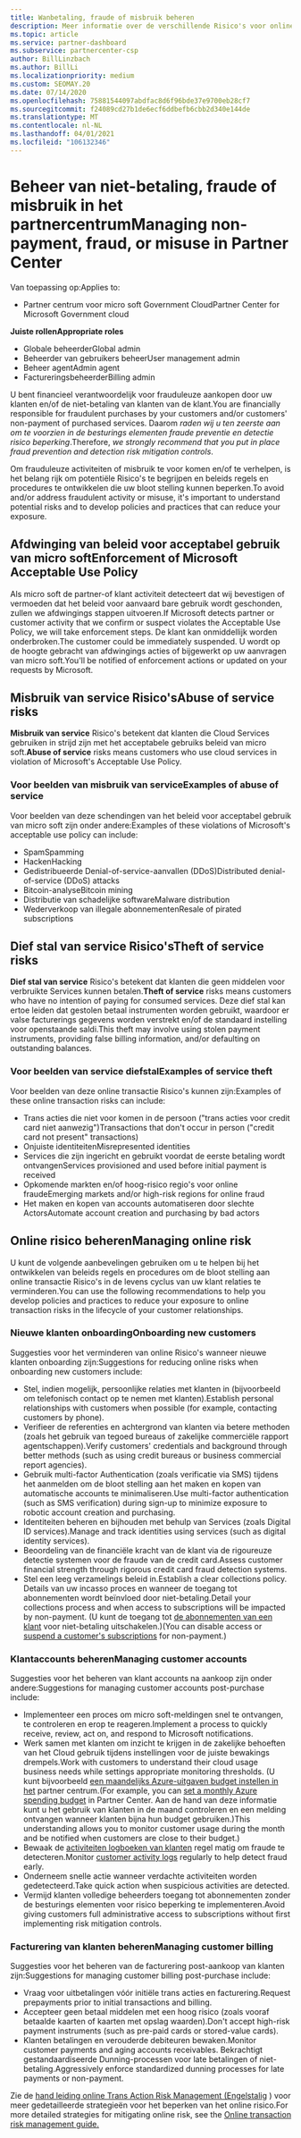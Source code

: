 ```yaml
---
title: Wanbetaling, fraude of misbruik beheren
description: Meer informatie over de verschillende Risico's voor online transacties en de aanbevolen procedures voor het beheren en beperken van deze Risico's in Partner Center.
ms.topic: article
ms.service: partner-dashboard
ms.subservice: partnercenter-csp
author: BillLinzbach
ms.author: BillLi
ms.localizationpriority: medium
ms.custom: SEOMAY.20
ms.date: 07/14/2020
ms.openlocfilehash: 75881544097abdfac8d6f96bde37e9700eb28cf7
ms.sourcegitcommit: f24089cd27b1de6ecf6ddbefb6cbb2d340e144de
ms.translationtype: MT
ms.contentlocale: nl-NL
ms.lasthandoff: 04/01/2021
ms.locfileid: "106132346"
---
```

# <a name="managing-non-payment-fraud-or-misuse-in-partner-center"></a><span data-ttu-id="a09c9-103">Beheer van niet-betaling, fraude of misbruik in het partnercentrum</span><span class="sxs-lookup"><span data-stu-id="a09c9-103">Managing non-payment, fraud, or misuse in Partner Center</span></span>

<span data-ttu-id="a09c9-104">Van toepassing op:</span><span class="sxs-lookup"><span data-stu-id="a09c9-104">Applies to:</span></span>

- <span data-ttu-id="a09c9-105">Partner centrum voor micro soft Government Cloud</span><span class="sxs-lookup"><span data-stu-id="a09c9-105">Partner Center for Microsoft Government cloud</span></span>

<span data-ttu-id="a09c9-106">**Juiste rollen**</span><span class="sxs-lookup"><span data-stu-id="a09c9-106">**Appropriate roles**</span></span>

- <span data-ttu-id="a09c9-107">Globale beheerder</span><span class="sxs-lookup"><span data-stu-id="a09c9-107">Global admin</span></span>
- <span data-ttu-id="a09c9-108">Beheerder van gebruikers beheer</span><span class="sxs-lookup"><span data-stu-id="a09c9-108">User management admin</span></span>
- <span data-ttu-id="a09c9-109">Beheer agent</span><span class="sxs-lookup"><span data-stu-id="a09c9-109">Admin agent</span></span>
- <span data-ttu-id="a09c9-110">Factureringsbeheerder</span><span class="sxs-lookup"><span data-stu-id="a09c9-110">Billing admin</span></span>

<span data-ttu-id="a09c9-111">U bent financieel verantwoordelijk voor frauduleuze aankopen door uw klanten en/of de niet-betaling van klanten van de klant.</span><span class="sxs-lookup"><span data-stu-id="a09c9-111">You are financially responsible for fraudulent purchases by your customers and/or customers' non-payment of purchased services.</span></span> <span data-ttu-id="a09c9-112">Daarom *raden wij u ten zeerste aan om te voorzien in de besturings elementen fraude preventie en detectie risico beperking*.</span><span class="sxs-lookup"><span data-stu-id="a09c9-112">Therefore, *we strongly recommend that you put in place fraud prevention and detection risk mitigation controls*.</span></span>

<span data-ttu-id="a09c9-113">Om frauduleuze activiteiten of misbruik te voor komen en/of te verhelpen, is het belang rijk om potentiële Risico's te begrijpen en beleids regels en procedures te ontwikkelen die uw bloot stelling kunnen beperken.</span><span class="sxs-lookup"><span data-stu-id="a09c9-113">To avoid and/or address fraudulent activity or misuse, it's important to understand potential risks and to develop policies and practices that can reduce your exposure.</span></span>

## <a name="enforcement-of-microsoft-acceptable-use-policy"></a><span data-ttu-id="a09c9-114">Afdwinging van beleid voor acceptabel gebruik van micro soft</span><span class="sxs-lookup"><span data-stu-id="a09c9-114">Enforcement of Microsoft Acceptable Use Policy</span></span>

<span data-ttu-id="a09c9-115">Als micro soft de partner-of klant activiteit detecteert dat wij bevestigen of vermoeden dat het beleid voor aanvaard bare gebruik wordt geschonden, zullen we afdwingings stappen uitvoeren.</span><span class="sxs-lookup"><span data-stu-id="a09c9-115">If Microsoft detects partner or customer activity that we confirm or suspect violates the Acceptable Use Policy, we will take enforcement steps.</span></span> <span data-ttu-id="a09c9-116">De klant kan onmiddellijk worden onderbroken.</span><span class="sxs-lookup"><span data-stu-id="a09c9-116">The customer could be immediately suspended.</span></span> <span data-ttu-id="a09c9-117">U wordt op de hoogte gebracht van afdwingings acties of bijgewerkt op uw aanvragen van micro soft.</span><span class="sxs-lookup"><span data-stu-id="a09c9-117">You'll be notified of enforcement actions or updated on your requests by Microsoft.</span></span>

## <a name="abuse-of-service-risks"></a><span data-ttu-id="a09c9-118">Misbruik van service Risico's</span><span class="sxs-lookup"><span data-stu-id="a09c9-118">Abuse of service risks</span></span>

<span data-ttu-id="a09c9-119">**Misbruik van service** Risico's betekent dat klanten die Cloud Services gebruiken in strijd zijn met het acceptabele gebruiks beleid van micro soft.</span><span class="sxs-lookup"><span data-stu-id="a09c9-119">**Abuse of service** risks means customers who use cloud services in violation of Microsoft's Acceptable Use Policy.</span></span>

### <a name="examples-of-abuse-of-service"></a><span data-ttu-id="a09c9-120">Voor beelden van misbruik van service</span><span class="sxs-lookup"><span data-stu-id="a09c9-120">Examples of abuse of service</span></span>

<span data-ttu-id="a09c9-121">Voor beelden van deze schendingen van het beleid voor acceptabel gebruik van micro soft zijn onder andere:</span><span class="sxs-lookup"><span data-stu-id="a09c9-121">Examples of these violations of Microsoft's acceptable use policy can include:</span></span>

- <span data-ttu-id="a09c9-122">Spam</span><span class="sxs-lookup"><span data-stu-id="a09c9-122">Spamming</span></span>
- <span data-ttu-id="a09c9-123">Hacken</span><span class="sxs-lookup"><span data-stu-id="a09c9-123">Hacking</span></span>
- <span data-ttu-id="a09c9-124">Gedistribueerde Denial-of-service-aanvallen (DDoS)</span><span class="sxs-lookup"><span data-stu-id="a09c9-124">Distributed denial-of-service (DDoS) attacks</span></span>
- <span data-ttu-id="a09c9-125">Bitcoin-analyse</span><span class="sxs-lookup"><span data-stu-id="a09c9-125">Bitcoin mining</span></span>
- <span data-ttu-id="a09c9-126">Distributie van schadelijke software</span><span class="sxs-lookup"><span data-stu-id="a09c9-126">Malware distribution</span></span>
- <span data-ttu-id="a09c9-127">Wederverkoop van illegale abonnementen</span><span class="sxs-lookup"><span data-stu-id="a09c9-127">Resale of pirated subscriptions</span></span>

## <a name="theft-of-service-risks"></a><span data-ttu-id="a09c9-128">Dief stal van service Risico's</span><span class="sxs-lookup"><span data-stu-id="a09c9-128">Theft of service risks</span></span>

<span data-ttu-id="a09c9-129">**Dief stal van service** Risico's betekent dat klanten die geen middelen voor verbruikte Services kunnen betalen.</span><span class="sxs-lookup"><span data-stu-id="a09c9-129">**Theft of service** risks means customers who have no intention of paying for consumed services.</span></span> <span data-ttu-id="a09c9-130">Deze dief stal kan ertoe leiden dat gestolen betaal instrumenten worden gebruikt, waardoor er valse facturerings gegevens worden verstrekt en/of de standaard instelling voor openstaande saldi.</span><span class="sxs-lookup"><span data-stu-id="a09c9-130">This theft may involve using stolen payment instruments, providing false billing information, and/or defaulting on outstanding balances.</span></span>

### <a name="examples-of-service-theft"></a><span data-ttu-id="a09c9-131">Voor beelden van service diefstal</span><span class="sxs-lookup"><span data-stu-id="a09c9-131">Examples of service theft</span></span>

<span data-ttu-id="a09c9-132">Voor beelden van deze online transactie Risico's kunnen zijn:</span><span class="sxs-lookup"><span data-stu-id="a09c9-132">Examples of these online transaction risks can include:</span></span>

- <span data-ttu-id="a09c9-133">Trans acties die niet voor komen in de persoon ("trans acties voor credit card niet aanwezig")</span><span class="sxs-lookup"><span data-stu-id="a09c9-133">Transactions that don't occur in person ("credit card not present" transactions)</span></span>
- <span data-ttu-id="a09c9-134">Onjuiste identiteiten</span><span class="sxs-lookup"><span data-stu-id="a09c9-134">Misrepresented identities</span></span>
- <span data-ttu-id="a09c9-135">Services die zijn ingericht en gebruikt voordat de eerste betaling wordt ontvangen</span><span class="sxs-lookup"><span data-stu-id="a09c9-135">Services provisioned and used before initial payment is received</span></span>
- <span data-ttu-id="a09c9-136">Opkomende markten en/of hoog-risico regio's voor online fraude</span><span class="sxs-lookup"><span data-stu-id="a09c9-136">Emerging markets and/or high-risk regions for online fraud</span></span>
- <span data-ttu-id="a09c9-137">Het maken en kopen van accounts automatiseren door slechte Actors</span><span class="sxs-lookup"><span data-stu-id="a09c9-137">Automate account creation and purchasing by bad actors</span></span>

## <a name="managing-online-risk"></a><span data-ttu-id="a09c9-138">Online risico beheren</span><span class="sxs-lookup"><span data-stu-id="a09c9-138">Managing online risk</span></span>

<span data-ttu-id="a09c9-139">U kunt de volgende aanbevelingen gebruiken om u te helpen bij het ontwikkelen van beleids regels en procedures om de bloot stelling aan online transactie Risico's in de levens cyclus van uw klant relaties te verminderen.</span><span class="sxs-lookup"><span data-stu-id="a09c9-139">You can use the following recommendations to help you develop policies and practices to reduce your exposure to online transaction risks in the lifecycle of your customer relationships.</span></span>

### <a name="onboarding-new-customers"></a><span data-ttu-id="a09c9-140">Nieuwe klanten onboarding</span><span class="sxs-lookup"><span data-stu-id="a09c9-140">Onboarding new customers</span></span>

<span data-ttu-id="a09c9-141">Suggesties voor het verminderen van online Risico's wanneer nieuwe klanten onboarding zijn:</span><span class="sxs-lookup"><span data-stu-id="a09c9-141">Suggestions for reducing online risks when onboarding new customers include:</span></span>

- <span data-ttu-id="a09c9-142">Stel, indien mogelijk, persoonlijke relaties met klanten in (bijvoorbeeld om telefonisch contact op te nemen met klanten).</span><span class="sxs-lookup"><span data-stu-id="a09c9-142">Establish personal relationships with customers when possible (for example, contacting customers by phone).</span></span>
- <span data-ttu-id="a09c9-143">Verifieer de referenties en achtergrond van klanten via betere methoden (zoals het gebruik van tegoed bureaus of zakelijke commerciële rapport agentschappen).</span><span class="sxs-lookup"><span data-stu-id="a09c9-143">Verify customers' credentials and background through better methods (such as using credit bureaus or business commercial report agencies).</span></span>
- <span data-ttu-id="a09c9-144">Gebruik multi-factor Authentication (zoals verificatie via SMS) tijdens het aanmelden om de bloot stelling aan het maken en kopen van automatische accounts te minimaliseren.</span><span class="sxs-lookup"><span data-stu-id="a09c9-144">Use multi-factor authentication (such as SMS verification) during sign-up to minimize exposure to robotic account creation and purchasing.</span></span>
- <span data-ttu-id="a09c9-145">Identiteiten beheren en bijhouden met behulp van Services (zoals Digital ID services).</span><span class="sxs-lookup"><span data-stu-id="a09c9-145">Manage and track identities using services (such as digital identity services).</span></span>
- <span data-ttu-id="a09c9-146">Beoordeling van de financiële kracht van de klant via de rigoureuze detectie systemen voor de fraude van de credit card.</span><span class="sxs-lookup"><span data-stu-id="a09c9-146">Assess customer financial strength through rigorous credit card fraud detection systems.</span></span>
- <span data-ttu-id="a09c9-147">Stel een leeg verzamelings beleid in.</span><span class="sxs-lookup"><span data-stu-id="a09c9-147">Establish a clear collections policy.</span></span> <span data-ttu-id="a09c9-148">Details van uw incasso proces en wanneer de toegang tot abonnementen wordt beïnvloed door niet-betaling.</span><span class="sxs-lookup"><span data-stu-id="a09c9-148">Detail your collections process and when access to subscriptions will be impacted by non-payment.</span></span> <span data-ttu-id="a09c9-149">(U kunt de toegang tot [de abonnementen van een klant](create-a-new-subscription.md#suspend-a-subscription) voor niet-betaling uitschakelen.)</span><span class="sxs-lookup"><span data-stu-id="a09c9-149">(You can disable access or [suspend a customer's subscriptions](create-a-new-subscription.md#suspend-a-subscription) for non-payment.)</span></span>

### <a name="managing-customer-accounts"></a><span data-ttu-id="a09c9-150">Klantaccounts beheren</span><span class="sxs-lookup"><span data-stu-id="a09c9-150">Managing customer accounts</span></span>

<span data-ttu-id="a09c9-151">Suggesties voor het beheren van klant accounts na aankoop zijn onder andere:</span><span class="sxs-lookup"><span data-stu-id="a09c9-151">Suggestions for managing customer accounts post-purchase include:</span></span>

- <span data-ttu-id="a09c9-152">Implementeer een proces om micro soft-meldingen snel te ontvangen, te controleren en erop te reageren.</span><span class="sxs-lookup"><span data-stu-id="a09c9-152">Implement a process to quickly receive, review, act on, and respond to Microsoft notifications.</span></span>
- <span data-ttu-id="a09c9-153">Werk samen met klanten om inzicht te krijgen in de zakelijke behoeften van het Cloud gebruik tijdens instellingen voor de juiste bewakings drempels.</span><span class="sxs-lookup"><span data-stu-id="a09c9-153">Work with customers to understand their cloud usage business needs while settings appropriate monitoring thresholds.</span></span> <span data-ttu-id="a09c9-154">(U kunt bijvoorbeeld [een maandelijks Azure-uitgaven budget instellen in het](set-an-azure-spending-budget-for-your-customers.md) partner centrum.</span><span class="sxs-lookup"><span data-stu-id="a09c9-154">(For example, you can [set a monthly Azure spending budget](set-an-azure-spending-budget-for-your-customers.md) in Partner Center.</span></span> <span data-ttu-id="a09c9-155">Aan de hand van deze informatie kunt u het gebruik van klanten in de maand controleren en een melding ontvangen wanneer klanten bijna hun budget gebruiken.)</span><span class="sxs-lookup"><span data-stu-id="a09c9-155">This understanding allows you to monitor customer usage during the month and be notified when customers are close to their budget.)</span></span>
- <span data-ttu-id="a09c9-156">Bewaak de [activiteiten logboeken van klanten](activity-logs.md) regel matig om fraude te detecteren.</span><span class="sxs-lookup"><span data-stu-id="a09c9-156">Monitor [customer activity logs](activity-logs.md) regularly to help detect fraud early.</span></span>
- <span data-ttu-id="a09c9-157">Onderneem snelle actie wanneer verdachte activiteiten worden gedetecteerd.</span><span class="sxs-lookup"><span data-stu-id="a09c9-157">Take quick action when suspicious activities are detected.</span></span>
- <span data-ttu-id="a09c9-158">Vermijd klanten volledige beheerders toegang tot abonnementen zonder de besturings elementen voor risico beperking te implementeren.</span><span class="sxs-lookup"><span data-stu-id="a09c9-158">Avoid giving customers full administrative access to subscriptions without first implementing risk mitigation controls.</span></span>

### <a name="managing-customer-billing"></a><span data-ttu-id="a09c9-159">Facturering van klanten beheren</span><span class="sxs-lookup"><span data-stu-id="a09c9-159">Managing customer billing</span></span>

<span data-ttu-id="a09c9-160">Suggesties voor het beheren van de facturering post-aankoop van klanten zijn:</span><span class="sxs-lookup"><span data-stu-id="a09c9-160">Suggestions for managing customer billing post-purchase include:</span></span>

- <span data-ttu-id="a09c9-161">Vraag voor uitbetalingen vóór initiële trans acties en facturering.</span><span class="sxs-lookup"><span data-stu-id="a09c9-161">Request prepayments prior to initial transactions and billing.</span></span>
- <span data-ttu-id="a09c9-162">Accepteer geen betaal middelen met een hoog risico (zoals vooraf betaalde kaarten of kaarten met opslag waarden).</span><span class="sxs-lookup"><span data-stu-id="a09c9-162">Don't accept high-risk payment instruments (such as pre-paid cards or stored-value cards).</span></span>
- <span data-ttu-id="a09c9-163">Klanten betalingen en verouderde debiteuren bewaken.</span><span class="sxs-lookup"><span data-stu-id="a09c9-163">Monitor customer payments and aging accounts receivables.</span></span> <span data-ttu-id="a09c9-164">Bekrachtigt gestandaardiseerde Dunning-processen voor late betalingen of niet-betaling.</span><span class="sxs-lookup"><span data-stu-id="a09c9-164">Aggressively enforce standardized dunning processes for late payments or non-payment.</span></span>

<span data-ttu-id="a09c9-165">Zie de [hand leiding online Trans Action Risk Management (Engelstalig](https://query.prod.cms.rt.microsoft.com/cms/api/am/binary/RE4Bhtt) ) voor meer gedetailleerde strategieën voor het beperken van het online risico.</span><span class="sxs-lookup"><span data-stu-id="a09c9-165">For more detailed strategies for mitigating online risk, see the [Online transaction risk management guide.](https://query.prod.cms.rt.microsoft.com/cms/api/am/binary/RE4Bhtt)</span></span>
